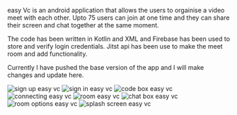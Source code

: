 easy Vc is an android application that allows the users to orgainise a video meet with each other.
Upto 75 users can join at one time and they can share their screen and chat together at the same moment.

The code has been written in Kotlin and XML and Firebase has been used to store and verify login credentials.
Jitst api has been use to make the meet room and add functionality.

Currently I have pushed the base version of the app and I will make changes and update here.


![sign up easy vc](https://user-images.githubusercontent.com/55822310/194895075-851e97f9-0ac0-4e6f-bec5-343e696799c7.jpg)
![sign in easy vc](https://user-images.githubusercontent.com/55822310/194895057-804e2b3c-e66f-453c-8f52-cc4bb0b9d157.jpg)
![code box easy vc](https://user-images.githubusercontent.com/55822310/194895092-484e8b22-b272-46cb-b628-1100198f1b23.jpg)
![connecting easy vc](https://user-images.githubusercontent.com/55822310/194895116-88b55727-63b1-415c-98e2-6e213945b7fe.jpg)
![room easy vc](https://user-images.githubusercontent.com/55822310/194895162-912b285c-3b8b-40fb-b296-0c82188d0905.jpg)
![chat box easy vc](https://user-images.githubusercontent.com/55822310/194895133-df4d3726-f674-49fc-9ea5-f4c83787d9a0.jpg)
![room options easy vc](https://user-images.githubusercontent.com/55822310/194895145-f2bfc50d-352f-4fde-9d0a-3e76f622bb41.jpg)
![splash screen easy vc](https://user-images.githubusercontent.com/55822310/194895992-8084d727-31f8-4e8b-9e67-7924b7ee779f.jpg)
